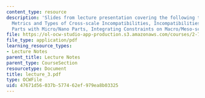 ```yaml
---
content_type: resource
description: 'Slides from lecture presentation covering the following topics: Principles,
  Metrics and Types of Cross-scale Incompatibilities, Incompatibilities of Macro/Meso
  Parts with Micro/Nano Parts, Integrating Constraints on Macro/Meso-scale Parts.'
file: https://ol-ocw-studio-app-production.s3.amazonaws.com/courses/2-76-multi-scale-system-design-fall-2004/47671d56037b577462ef979ea8b03325_lecture_3.pdf
file_type: application/pdf
learning_resource_types:
- Lecture Notes
parent_title: Lecture Notes
parent_type: CourseSection
resourcetype: Document
title: lecture_3.pdf
type: OCWFile
uid: 47671d56-037b-5774-62ef-979ea8b03325
---
```

